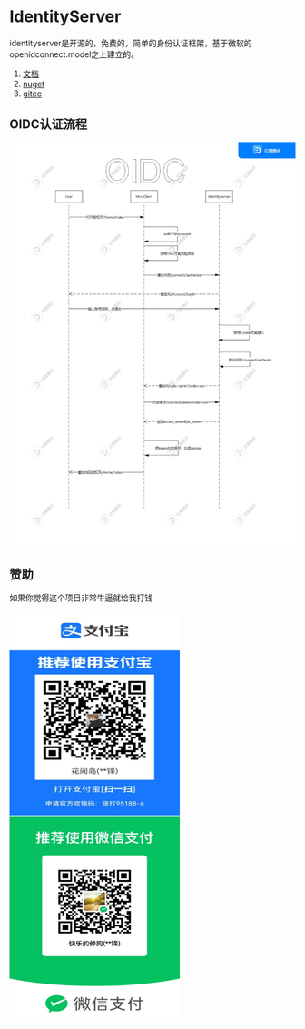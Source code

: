 # IdentityServer

identityserver是开源的，免费的，简单的身份认证框架，基于微软的openidconnect.model之上建立的。

1. [文档](https://github.com/1448376744/IdentityServer/wiki)
2. [nuget](https://www.nuget.org/packages/Soul.IdentityServer/)
3. [gitee](https://gitee.com/soul-au/IdentityServer)

## OIDC认证流程

![oidc](images/oidc.jpg)

## 赞助

如果你觉得这个项目非常牛逼就给我打钱

<img src="/images/aliyun-pay.jpg" width="300" height="360" /><img src="/images/wechat-pay.jpg" width="300" height="360" />
